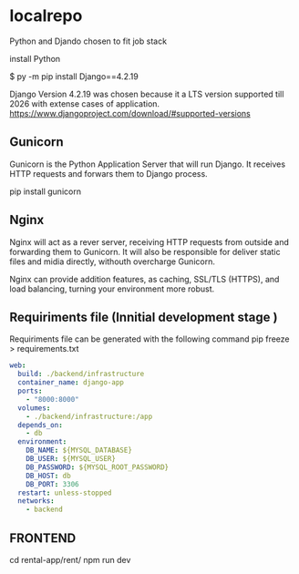 # localrepo

Python and Djando chosen to fit job stack

install Python

$ py -m pip install Django==4.2.19

Django Version 4.2.19 was chosen because it a LTS version supported till 2026 with extense cases of application.
https://www.djangoproject.com/download/#supported-versions

## Gunicorn

Gunicorn is the Python Application Server that will run Django. It receives HTTP requests and forwars them to Django process.

pip install gunicorn

## Nginx

Nginx will act as a rever server, receiving HTTP requests from outside and forwarding them to Gunicorn. It will also be responsible for deliver static files and midia directly, withouth overcharge Gunicorn.

Nginx can provide addition features, as caching, SSL/TLS (HTTPS), and load balancing, turning your environment more robust.

## Requiriments file (Innitial development stage )

Requiriments file can be generated with the following command
pip freeze > requirements.txt

```docker-compose.yml
web:
  build: ./backend/infrastructure
  container_name: django-app
  ports:
    - "8000:8000"
  volumes:
    - ./backend/infrastructure:/app
  depends_on:
    - db
  environment:
    DB_NAME: ${MYSQL_DATABASE}
    DB_USER: ${MYSQL_USER}
    DB_PASSWORD: ${MYSQL_ROOT_PASSWORD}
    DB_HOST: db
    DB_PORT: 3306
  restart: unless-stopped
  networks:
    - backend
```

## FRONTEND

cd rental-app/rent/
npm run dev
